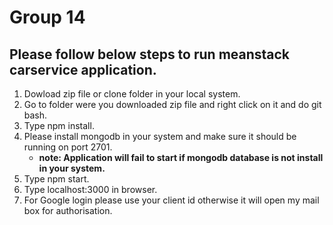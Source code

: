 # Group 14
## Please follow below steps to run meanstack carservice application.

1) Dowload zip file or clone folder in your local system.
2) Go to folder were you downloaded zip file and right click on it
   and do git bash.
3) Type npm install.
4) Please install mongodb in your system and make sure it should be 
   running on port 2701.
   * **note: Application will fail to start if mongodb database is not install in your system.**
5) Type npm start.
6) Type localhost:3000 in browser.
7) For Google login please use your client id otherwise it will open my mail 
   box for authorisation.
